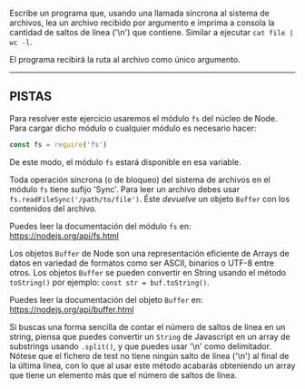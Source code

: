 Escribe un programa que, usando una llamada síncrona al sistema de archivos, lea un archivo recibido por argumento e imprima a consola la cantidad de saltos de línea ('\n') que contiene. Similar a ejecutar `cat file | wc -l`.

El programa recibirá la ruta al archivo como único argumento.

----------------------------------------------------------------------
## PISTAS

Para resolver este ejercicio usaremos el módulo `fs` del núcleo de Node. Para cargar dicho módulo o cualquier módulo es necesario hacer:

```js
const fs = require('fs')
```

De este modo, el módulo `fs` estará disponible en esa variable.

Toda operación síncrona (o de bloqueo) del sistema de archivos en el módulo `fs` tiene sufijo 'Sync'. Para leer un archivo debes usar `fs.readFileSync('/path/to/file')`. Éste *devuelve* un objeto `Buffer` con los contenidos del archivo.

Puedes leer la documentación del módulo `fs` en:
  https://nodejs.org/api/fs.html

Los objetos `Buffer` de Node son una representación eficiente de Arrays de datos en variedad de formatos como ser ASCII, binarios o UTF-8 entre otros. Los objetos `Buffer` se pueden convertir en String usando el método `toString()` por ejemplo: `const str = buf.toString()`.

Puedes leer la documentación del objeto `Buffer` en:
  https://nodejs.org/api/buffer.html

Si buscas una forma sencilla de contar el número de saltos de línea en un string, piensa que puedes convertir un `String` de Javascript en un array de substrings usando `.split()`, y que puedes usar '\n' como delimitador. Nótese que el fichero de test no tiene ningún salto de línea ('\n') al final de la última línea, con lo que al usar este método acabarás obteniendo un array que tiene un elemento más que el número de saltos de línea.
